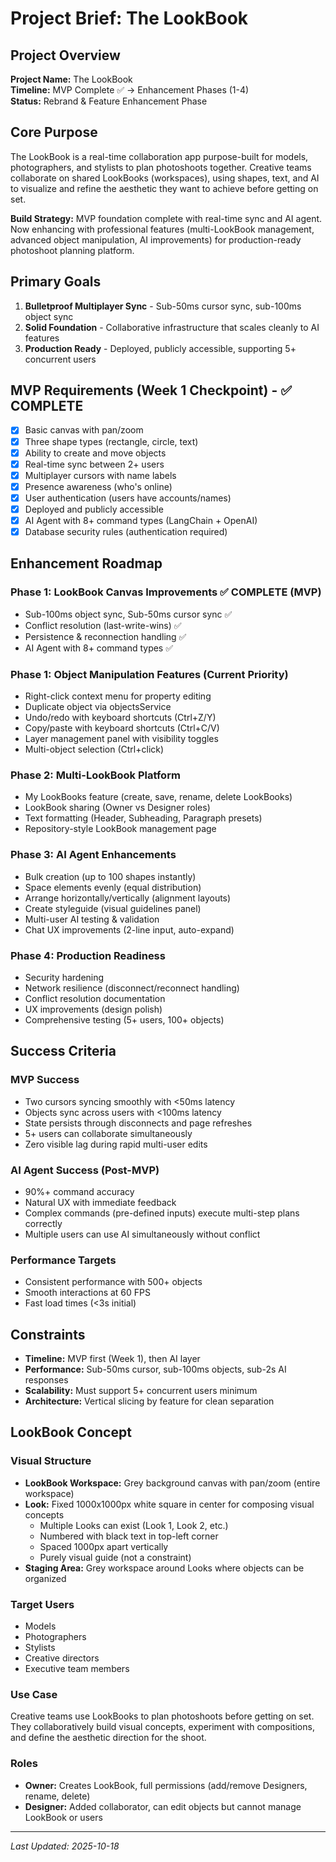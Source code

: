 # Project Brief: The LookBook

## Project Overview
**Project Name:** The LookBook  
**Timeline:** MVP Complete ✅ → Enhancement Phases (1-4)  
**Status:** Rebrand & Feature Enhancement Phase

## Core Purpose
The LookBook is a real-time collaboration app purpose-built for models, photographers, and stylists to plan photoshoots together. Creative teams collaborate on shared LookBooks (workspaces), using shapes, text, and AI to visualize and refine the aesthetic they want to achieve before getting on set.

**Build Strategy:** MVP foundation complete with real-time sync and AI agent. Now enhancing with professional features (multi-LookBook management, advanced object manipulation, AI improvements) for production-ready photoshoot planning platform.

## Primary Goals
1. **Bulletproof Multiplayer Sync** - Sub-50ms cursor sync, sub-100ms object sync
2. **Solid Foundation** - Collaborative infrastructure that scales cleanly to AI features
3. **Production Ready** - Deployed, publicly accessible, supporting 5+ concurrent users

## MVP Requirements (Week 1 Checkpoint) - ✅ COMPLETE
- [x] Basic canvas with pan/zoom
- [x] Three shape types (rectangle, circle, text)
- [x] Ability to create and move objects
- [x] Real-time sync between 2+ users
- [x] Multiplayer cursors with name labels
- [x] Presence awareness (who's online)
- [x] User authentication (users have accounts/names)
- [x] Deployed and publicly accessible
- [x] AI Agent with 8+ command types (LangChain + OpenAI)
- [x] Database security rules (authentication required)

## Enhancement Roadmap

### Phase 1: LookBook Canvas Improvements ✅ COMPLETE (MVP)
- Sub-100ms object sync, Sub-50ms cursor sync ✅
- Conflict resolution (last-write-wins) ✅
- Persistence & reconnection handling ✅
- AI Agent with 8+ command types ✅

### Phase 1: Object Manipulation Features (Current Priority)
- Right-click context menu for property editing
- Duplicate object via objectsService
- Undo/redo with keyboard shortcuts (Ctrl+Z/Y)
- Copy/paste with keyboard shortcuts (Ctrl+C/V)
- Layer management panel with visibility toggles
- Multi-object selection (Ctrl+click)

### Phase 2: Multi-LookBook Platform
- My LookBooks feature (create, save, rename, delete LookBooks)
- LookBook sharing (Owner vs Designer roles)
- Text formatting (Header, Subheading, Paragraph presets)
- Repository-style LookBook management page

### Phase 3: AI Agent Enhancements
- Bulk creation (up to 100 shapes instantly)
- Space elements evenly (equal distribution)
- Arrange horizontally/vertically (alignment layouts)
- Create styleguide (visual guidelines panel)
- Multi-user AI testing & validation
- Chat UX improvements (2-line input, auto-expand)

### Phase 4: Production Readiness
- Security hardening
- Network resilience (disconnect/reconnect handling)
- Conflict resolution documentation
- UX improvements (design polish)
- Comprehensive testing (5+ users, 100+ objects)

## Success Criteria

### MVP Success
- Two cursors syncing smoothly with <50ms latency
- Objects sync across users with <100ms latency
- State persists through disconnects and page refreshes
- 5+ users can collaborate simultaneously
- Zero visible lag during rapid multi-user edits

### AI Agent Success (Post-MVP)
- 90%+ command accuracy
- Natural UX with immediate feedback
- Complex commands (pre-defined inputs) execute multi-step plans correctly
- Multiple users can use AI simultaneously without conflict

### Performance Targets
- Consistent performance with 500+ objects
- Smooth interactions at 60 FPS
- Fast load times (<3s initial)

## Constraints
- **Timeline:** MVP first (Week 1), then AI layer
- **Performance:** Sub-50ms cursor, sub-100ms objects, sub-2s AI responses
- **Scalability:** Must support 5+ concurrent users minimum
- **Architecture:** Vertical slicing by feature for clean separation

## LookBook Concept

### Visual Structure
- **LookBook Workspace:** Grey background canvas with pan/zoom (entire workspace)
- **Look:** Fixed 1000x1000px white square in center for composing visual concepts
  - Multiple Looks can exist (Look 1, Look 2, etc.)
  - Numbered with black text in top-left corner
  - Spaced 1000px apart vertically
  - Purely visual guide (not a constraint)
- **Staging Area:** Grey workspace around Looks where objects can be organized

### Target Users
- Models
- Photographers
- Stylists
- Creative directors
- Executive team members

### Use Case
Creative teams use LookBooks to plan photoshoots before getting on set. They collaboratively build visual concepts, experiment with compositions, and define the aesthetic direction for the shoot.

### Roles
- **Owner:** Creates LookBook, full permissions (add/remove Designers, rename, delete)
- **Designer:** Added collaborator, can edit objects but cannot manage LookBook or users

---
*Last Updated: 2025-10-18*


